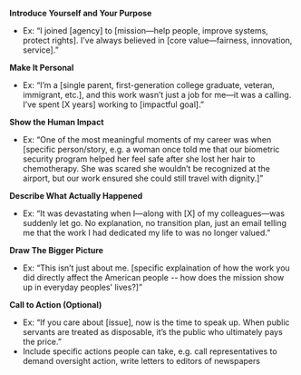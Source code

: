 **Introduce Yourself and Your Purpose** 
* Ex: “I joined [agency] to [mission—help people, improve systems, protect rights]. I’ve always believed in [core value—fairness, innovation, service].”

**Make It Personal** 
* Ex: “I’m a [single parent, first-generation college graduate, veteran, immigrant, etc.], and this work wasn’t just a job for me—it was a calling. I’ve spent [X years] working to [impactful goal].”

**Show the Human Impact** 
* Ex: “One of the most meaningful moments of my career was when [specific person/story, e.g. a woman once told me that our biometric security program helped her feel safe after she lost her hair to chemotherapy. She was scared she wouldn’t be recognized at the airport, but our work ensured she could still travel with dignity.]”

**Describe What Actually Happened**
* Ex: “It was devastating when I—along with [X] of my colleagues—was suddenly let go. No explanation, no transition plan, just an email telling me that the work I had dedicated my life to was no longer valued.”

**Draw The Bigger Picture** 
* Ex: “This isn’t just about me. [specific explaination of how the work you did directly affect the American people -- how does the mission show up in everyday peoples' lives?]”

**Call to Action (Optional)** 
* Ex: “If you care about [issue], now is the time to speak up. When public servants are treated as disposable, it’s the public who ultimately pays the price.”
* Include specific actions people can take, e.g. call representatives to demand oversight action, write letters to editors of newspapers
